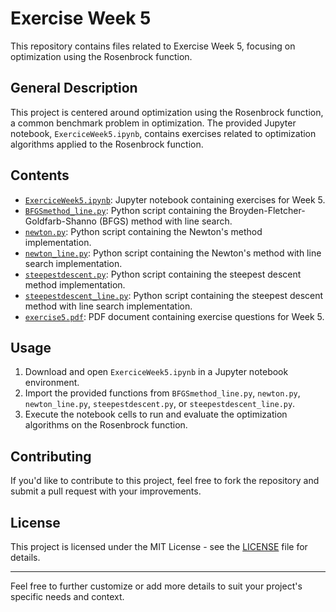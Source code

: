 # Exercise Week 5

This repository contains files related to Exercise Week 5, focusing on optimization using the Rosenbrock function.

## General Description

This project is centered around optimization using the Rosenbrock function, a common benchmark problem in optimization. The provided Jupyter notebook, `ExerciceWeek5.ipynb`, contains exercises related to optimization algorithms applied to the Rosenbrock function.

## Contents

- [`ExerciceWeek5.ipynb`](ExerciceWeek5.ipynb): Jupyter notebook containing exercises for Week 5.
- [`BFGSmethod_line.py`](BFGSmethod_line.py): Python script containing the Broyden-Fletcher-Goldfarb-Shanno (BFGS) method with line search.
- [`newton.py`](newton.py): Python script containing the Newton's method implementation.
- [`newton_line.py`](newton_line.py): Python script containing the Newton's method with line search implementation.
- [`steepestdescent.py`](steepestdescent.py): Python script containing the steepest descent method implementation.
- [`steepestdescent_line.py`](steepestdescent_line.py): Python script containing the steepest descent method with line search implementation.
- [`exercise5.pdf`](exercise5.pdf): PDF document containing exercise questions for Week 5.

## Usage

1. Download and open `ExerciceWeek5.ipynb` in a Jupyter notebook environment.
2. Import the provided functions from `BFGSmethod_line.py`, `newton.py`, `newton_line.py`, `steepestdescent.py`, or `steepestdescent_line.py`.
3. Execute the notebook cells to run and evaluate the optimization algorithms on the Rosenbrock function.

## Contributing

If you'd like to contribute to this project, feel free to fork the repository and submit a pull request with your improvements.

## License

This project is licensed under the MIT License - see the [LICENSE](LICENSE) file for details.

---

Feel free to further customize or add more details to suit your project's specific needs and context.
